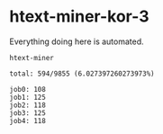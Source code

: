# htext-miner-kor-3

Everything doing here is automated.

```
htext-miner

total: 594/9855 (6.027397260273973%)

job0: 108
job1: 125
job2: 118
job3: 125
job4: 118
```
